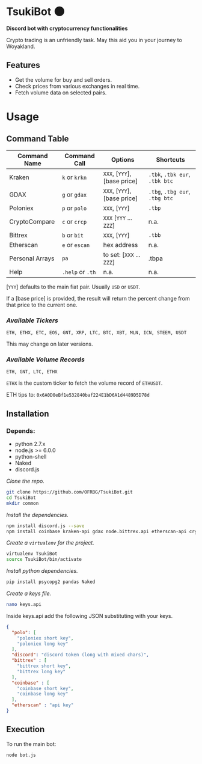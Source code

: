 # TsukiBot 🌑 
**Discord bot with cryptocurrency functionalities**

Crypto trading is an unfriendly task. May this aid you in your journey to Woyakland.

## Features
+ Get the volume for buy and sell orders.
+ Check prices from various exchanges in real time.
+ Fetch volume data on selected pairs.

# Usage

## Command Table

|  Command Name   |  Command Call    |  Options    | Shortcuts |
|------|------|------|------|
|   Kraken   | `k` or `krkn`     |  `XXX`, [`YYY`], [base price]    | `.tbk`, `.tbk eur`, `.tbk btc`|
|   GDAX   | `g` or `gdax`     |  `XXX`, [`YYY`], [base price]    | `.tbg`, `.tbg eur`, `.tbg btc`|
|   Poloniex   | `p` or `polo`     |  `XXX`, [`YYY`]    | `.tbp`|
| CryptoCompare | `c` or `crcp` | `XXX` [`YYY` ... `ZZZ`] | n.a. |
|   Bittrex   | `b` or `bit`     |  `XXX`, [`YYY`]    | `.tbb`|
|   Etherscan   | `e` or `escan`     |  hex address   |  n.a. |
| Personal Arrays  | `pa`| to set: [`XXX` ... `ZZZ`] | .tbpa |
|   Help   | `.help` or `.th`     |  n.a.   |  n.a. |

[`YYY`] defaults to the main fiat pair. Usually `USD` or `USDT`.

If a [base price] is provided, the result will return the percent change from that price to the current one.

### _Available Tickers_
```
ETH, ETHX, ETC, EOS, GNT, XRP, LTC, BTC, XBT, MLN, ICN, STEEM, USDT
```

This may change on later versions.

### _Available Volume Records_
```
ETH, GNT, LTC, ETHX
```

`ETHX` is the custom ticker to fetch the volume record of `ETHUSDT`.

ETH tips to: `0x6A0D0eBf1e532840baf224E1bD6A1d4489D5D78d`


## Installation

### Depends:
+ python 2.7.x
+ node.js >= 6.0.0
+ python-shell
+ Naked
+ discord.js

*Clone the repo.*

```bash
git clone https://github.com/OFRBG/TsukiBot.git
cd TsukiBot
mkdir common
```

*Install the dependencies.*

```bash
npm install discord.js --save
npm install coinbase kraken-api gdax node.bittrex.api etherscan-api cryptocompare node-fetch request python-shell
```

*Create a `virtualenv` for the project.*

```bash
virtualenv TsukiBot
source TsukiBot/bin/activate
```

*Install python dependencies.*

```bash
pip install psycopg2 pandas Naked
```

*Create a keys file.*

```bash
nano keys.api
```

Inside keys.api add the following JSON substituting with your keys.

```json
{
  "polo": [
    "poloniex short key",
    "poloniex long key"
  ],
  "discord": "discord token (long with mixed chars)",
  "bittrex" : [
    "bittrex short key",
    "bittrex long key"
  ],
  "coinbase" : [
    "coinbase short key",
    "coinbase long key"
  ],
  "etherscan" : "api key"
}
```

## Execution

To run the main bot:

```bash
node bot.js
```
